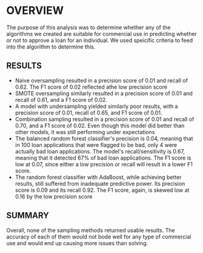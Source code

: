 # OVERVIEW
The purpose of this analysis was to determine whether any of the algorithms we created are suitable for commercial use in predicting whether or not to approve a loan for an individual. We used speicific criteria to feed into the algorithm to determine this. 

## RESULTS
- Naive oversampling resulted in a precision score of 0.01 and recall of 0.62. The F1 score of 0.02 reflected athe low precision score
-  SMOTE oversampling similarly resulted in a precision score of 0.01 and recall of 0.61, and a F1 score of 0.02.
-  A model with undersampling yielded similarly poor results, with a precision score of 0.01, recall of 0.65, and F1 score of 0.01.
-  Combination sampling resulted in a precision score of 0.01 and recall of 0.70, and a F1 score of 0.02. Even though this model did better than other models, it was still performing under expectations
-  The balanced random forest classifier's precision is 0.04, meaning that in 100 loan applications that were flagged to be bad, only 4 were actually bad loan applications. The model's recall/sensitivity is 0.67, meaning that it detected 67% of bad loan applications. The F1 score is low at 0.07, since either a low precision or recall will result in a lower F1 score.
-  The random forest classifier with AdaBoost, while achieving better results, still suffered from inadequate predictive power. Its precision score is 0.09 and its recall 0.92. The F1 score, again, is skewed low at 0.16 by the low precision score

## SUMMARY
Overall, none of the sampling methods returned usable results. The accuracy of each of them would not bode well for any type of commercial use and would end up causing more issues than solving. 
